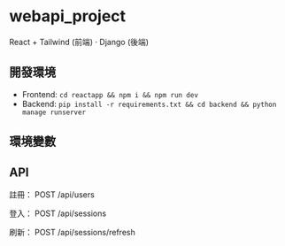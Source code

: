 # webapi_project

React + Tailwind (前端) · Django (後端) 

## 開發環境
- Frontend: `cd reactapp && npm i && npm run dev`
- Backend:  `pip install -r requirements.txt && cd backend && python manage runserver`

## 環境變數



## API
註冊： POST /api/users

登入： POST /api/sessions

刷新： POST /api/sessions/refresh
